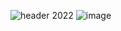 ![header](https://capsule-render.vercel.app/api?type=waving&color=auto&height=300&section=header&text=PPRS%20Pusat&fontSize=90&animation=fadeIn&fontAlignY=38&desc=)
2022
![image](https://github.com/khoirulmustofa21/pprs/blob/master/storage/app/public/halamandepan.png)
